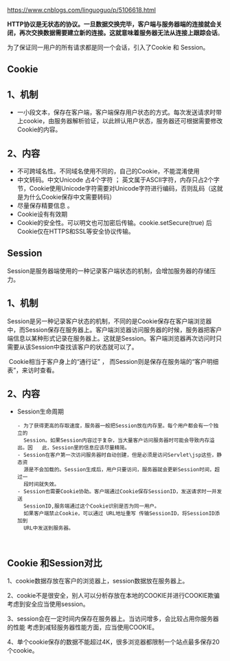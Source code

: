 https://www.cnblogs.com/linguoguo/p/5106618.html



**HTTP协议是无状态的协议。一旦数据交换完毕，客户端与服务器端的连接就会关闭，再次交换数据需要建立新的连接。这就意味着服务器无法从连接上跟踪会话**。

为了保证同一用户的所有请求都是同一个会话，引入了Cookie 和 Session。



## Cookie

## 1、机制

- 一小段文本，保存在客户端，客户端保存用户状态的方式。每次发送请求时带上cookie，由服务器解析验证，以此辨认用户状态，服务器还可根据需要修改Cookie的内容。



## 2、内容

- 不可跨域名性。不同域名使用不同的，自己的Cookie，不能混淆使用
- 中文转码。中文Unicode 占4个字符 ； 英文属于ASCII字符，内存只占2个字节，Cookie使用Unicode字符需要对Unicode字符进行编码，否则乱码（这就是为什么Cookie保存中文需要转码）
- 尽量保存精要信息 。
- Cookie设有有效期
- Cookie的安全性。可以明文也可加密后传输。cookie.setSecure(true) 后Cookie仅在HTTPS和SSL等安全协议传输。





## Session

​	Session是服务器端使用的一种记录客户端状态的机制，会增加服务器的存储压力。

## 1、机制

​	Session是另一种记录客户状态的机制，不同的是Cookie保存在客户端浏览器中，而Session保存在服务器上。客户端浏览器访问服务器的时候，服务器把客户端信息以某种形式记录在服务器上。这就是Session。客户端浏览器再次访问时只需要从该Session中查找该客户的状态就可以了。

​	Cookie相当于客户身上的“通行证” ， 而Session则是保存在服务端的“客户明细表”，来访时查看。



## 2、内容

- Session生命周期

  ```
  - 为了获得更高的存取速度，服务器一般把Session放在内存里。每个用户都会有一个独立的
    Session。如果Session内容过于复杂，当大量客户访问服务器时可能会导致内存溢出。因   此，Session里的信息应该尽量精简。
  - Session在客户第一次访问服务器时自动创建，但是必须是访问Servlet\jsp这些，静态资 
    源是不会加载的。Session生成后，用户只要访问，服务器就会更新Session时间，超过一 
    段时间就失效。
  - Session也需要Cookie协助。客户端通过Cookie保存SessionID，发送请求时一并发送 
    SessionID,服务端通过这个Cookie识别是否为同一用户。
    如果客户端禁止Cookie，可以通过 URL地址重写 传输SessionID，将SessionID添加到 
    URL中发送到服务器。
    
    
  ```

  



## Cookie 和Session对比

1、cookie数据存放在客户的浏览器上，session数据放在服务器上。

2、cookie不是很安全，别人可以分析存放在本地的COOKIE并进行COOKIE欺骗
   考虑到安全应当使用session。

3、session会在一定时间内保存在服务器上。当访问增多，会比较占用你服务器的性能
   考虑到减轻服务器性能方面，应当使用COOKIE。

4、单个cookie保存的数据不能超过4K，很多浏览器都限制一个站点最多保存20个cookie。